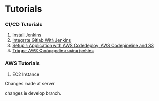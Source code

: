 # Tutorials

### CI/CD Tutorials
1. [Install Jenkins](CI-CD-Tutorials/install-jenkins.md)
2. [Integrate Gitlab With Jenkins](CI-CD-Tutorials/integrate-gitlab-with-jenkins.md)
3. [Setup a Application with AWS Codedeploy, AWS Codepipeline and S3](CI-CD-Tutorials/setup-aws-codedeploy.md)
4. [Trigger AWS Codepipeline using jenkins](CI-CD-Tutorials/integrate-aws-code-deploy-with-jenkins.md)

### AWS Tutorials
1. [EC2 Instance](AWS-Tutorials/EC2-Instance/readme.md)



Changes made at server



changes in develop branch.
